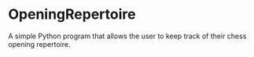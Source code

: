 # OpeningRepertoire
A simple Python program that allows the user to keep track of their chess opening repertoire.
